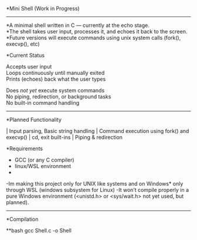 
*Mini Shell (Work in Progress)

*************************************************************************************

*A minimal shell written in C — currently at the echo stage.  
*The shell takes user input, processes it, and echoes it back to the screen.  
*Future versions will execute commands using unix system calls (fork(), execvp(), etc)


*Current Status

 Accepts user input  
 Loops continuously until manually exited  
 Prints (echoes) back what the user types  

 Does *not yet* execute system commands  
 No piping, redirection, or background tasks  
 No built-in command handling  

*************************************************************************

 *Planned Functionality


| Input parsing, Basic string handling
| Command execution using fork()  and execvp() 
| cd, exit built-ins
| Piping & redirection



*Requirements

- GCC (or any C compiler)
- linux/WSL environment
- 
-Im making this project only for UNIX like systems and on Windows* only through WSL (windows subsystem for Linux)
-It won’t compile properly in a pure Windows environment (<unistd.h> or <sys/wait.h> not yet used, but planned).

---

*Compilation

**bash
gcc Shell.c -o Shell
